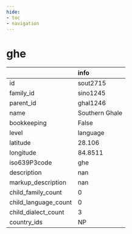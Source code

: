 ```yaml
---
hide:
- toc
- navigation
---
```

# ghe
|                      | info           |
|:---------------------|:---------------|
| id                   | sout2715       |
| family_id            | sino1245       |
| parent_id            | ghal1246       |
| name                 | Southern Ghale |
| bookkeeping          | False          |
| level                | language       |
| latitude             | 28.106         |
| longitude            | 84.8511        |
| iso639P3code         | ghe            |
| description          | nan            |
| markup_description   | nan            |
| child_family_count   | 0              |
| child_language_count | 0              |
| child_dialect_count  | 3              |
| country_ids          | NP             |